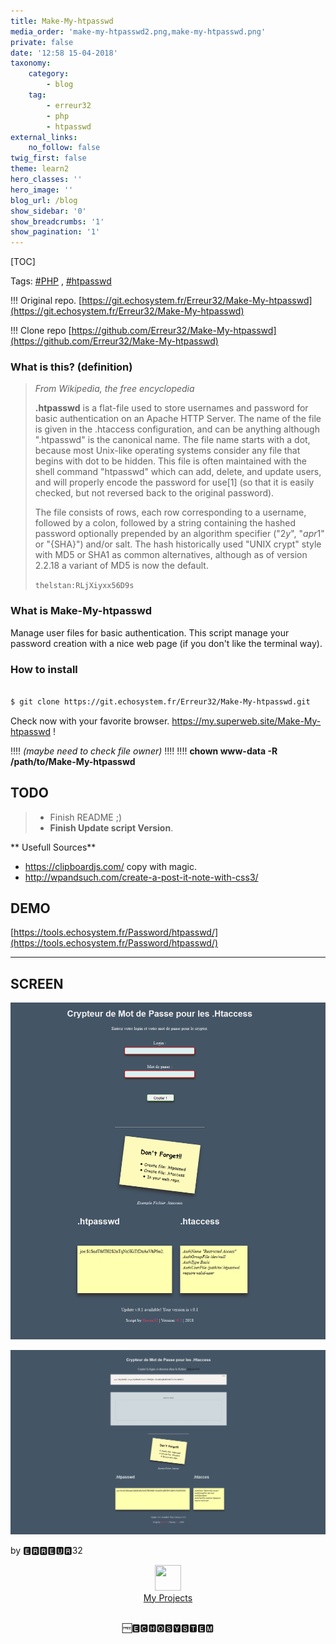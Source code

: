 ```yaml
---
title: Make-My-htpasswd
media_order: 'make-my-htpasswd2.png,make-my-htpasswd.png'
private: false
date: '12:58 15-04-2018'
taxonomy:
    category:
        - blog
    tag:
        - erreur32
        - php
        - htpasswd
external_links:
    no_follow: false
twig_first: false
theme: learn2
hero_classes: ''
hero_image: ''
blog_url: /blog
show_sidebar: '0'
show_breadcrumbs: '1'
show_pagination: '1'
---
```


[TOC]

Tags: [#PHP](https://echosystem.fr/search/query:php)  ,  [#htpasswd](https://echosystem.fr/search/query:htpasswd)  


!!! Original repo.   [https://git.echosystem.fr/Erreur32/Make-My-htpasswd](https://git.echosystem.fr/Erreur32/Make-My-htpasswd)
 
!!! Clone repo       [https://github.com/Erreur32/Make-My-htpasswd](https://github.com/Erreur32/Make-My-htpasswd)

 

### What is this? (definition)
 
> _From Wikipedia, the free encyclopedia_
>  
> **.htpasswd** is a flat-file used to store usernames and password for basic authentication on an Apache HTTP Server. The name of the file is given in the .htaccess configuration, and can be anything although ".htpasswd" is the canonical name. The file name starts with a dot, because most Unix-like operating systems consider any file that begins with dot to be hidden. This file is often maintained with the shell command "htpasswd" which can add, delete, and update users, and will properly encode the password for use[1] (so that it is easily checked, but not reversed back to the original password).
> 
> The file consists of rows, each row corresponding to a username, followed by a colon, followed by a string containing the hashed password optionally prepended by an algorithm specifier ("$2y$", "$apr1$" or "{SHA}") and/or salt. The hash historically used "UNIX crypt" style with MD5 or SHA1 as common alternatives, although as of version 2.2.18 a variant of MD5 is now the default.
> 
> ```thelstan:RLjXiyxx56D9s ```

### What is Make-My-htpasswd
Manage user files for basic authentication.
This script manage  your password creation with a nice web page (if you don't like the terminal way).


### How to install

```bash

$ git clone https://git.echosystem.fr/Erreur32/Make-My-htpasswd.git

```

Check now with your favorite browser. https://my.superweb.site/Make-My-htpasswd !

!!!! *(maybe need to check file owner)*
!!!! 
!!!!  **chown www-data -R /path/to/Make-My-htpasswd**



## TODO 
> 
>  - Finish README ;)
>  - **Finish Update script Version**.
>  


** Usefull Sources**

 - https://clipboardjs.com/  copy with magic.
 - http://wpandsuch.com/create-a-post-it-note-with-css3/ 


## DEMO 

[https://tools.echosystem.fr/Password/htpasswd/](https://tools.echosystem.fr/Password/htpasswd/)


**********************************************************

## SCREEN

[![screen](make-my-htpasswd.png?width=350)](make-my-htpasswd.png)

[![](make-my-htpasswd2.png?width=350)](make-my-htpasswd2.png)

by 🅴🆁🆁🅴🆄🆁32


<center>
<div class="row">
<div class="4u 12u$(mobile)">
<img src="https://echosystem.fr/_img/1skull-50.png" alt="" width="42" height="41" />
<br><a href="https://echosystem.fr/my-projects">My Projects</a>
</div>
</div>
<p><br> 🆓🅴🅲🅷🅾️🆂🆈🆂🆃🅴🅼</p>
</center>
